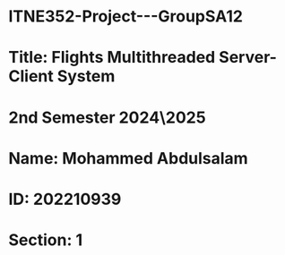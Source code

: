 # ITNE352-Project---GroupSA12
# Title: Flights Multithreaded Server-Client System
# 2nd Semester 2024\2025

# Name: Mohammed Abdulsalam 
# ID: 202210939
# Section: 1

